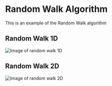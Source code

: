 # Random Walk Algorithm

This is an example of the Random Walk algorithm

## Random Walk 1D

![Image of random walk 1D](https://github.com/NguyenThanhSang99/RandomWalk/blob/main/random_walk_1D.png?raw=true)

## Random Walk 2D

![Image of random walk 2D](https://github.com/NguyenThanhSang99/RandomWalk/blob/main/random_walk_2D.png?raw=true)

